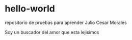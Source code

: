 # hello-world
repositorio de pruebas para aprender
Julio Cesar Morales

Soy un buscador del amor
que esta lejisimos
